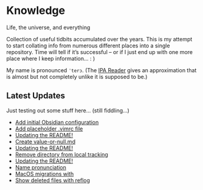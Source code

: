 # Knowledge

Life, the universe, and everything

Collection of useful tidbits accumulated over the years. This is my attempt to start collating info from numerous different places into a single repository. Time will tell if it’s successful – or if I just end up with one more place where I keep information… : )

My name is pronounced `ˈterɔ`. (The [IPA Reader](http://ipa-reader.xyz/?text=ˈterɔ) gives an approximation that is almost but not completely unlike it is supposed to be.)

## Latest Updates

Just testing out some stuff here… (still fiddling…)

<!--START_SECTION:feed-->
* [
        Add initial Obsidian configuration
    ](https:&#x2F;&#x2F;github.com&#x2F;teroyks&#x2F;knowledge&#x2F;commit&#x2F;578b9e4817d87fc04aeeb416780bcbd9fa29fa24)
* [
        Add placeholder .vimrc file
    ](https:&#x2F;&#x2F;github.com&#x2F;teroyks&#x2F;knowledge&#x2F;commit&#x2F;c355e6f6f34473869fc81dc477f024cc833a9211)
* [
        Updating the README!
    ](https:&#x2F;&#x2F;github.com&#x2F;teroyks&#x2F;knowledge&#x2F;commit&#x2F;a09416127addc25653925c181be4e5f7bb3dbdc0)
* [
        Create value-or-null.md
    ](https:&#x2F;&#x2F;github.com&#x2F;teroyks&#x2F;knowledge&#x2F;commit&#x2F;179d8b66407d81f340a104bf7c3d2e296910192a)
* [
        Updating the README!
    ](https:&#x2F;&#x2F;github.com&#x2F;teroyks&#x2F;knowledge&#x2F;commit&#x2F;7929088b6e73500a038acf50c0f9b0aff5e729a3)
* [
        Remove directory from local tracking
    ](https:&#x2F;&#x2F;github.com&#x2F;teroyks&#x2F;knowledge&#x2F;commit&#x2F;35da7269d2625ecf0f9f51a87382518343848e56)
* [
        Updating the README!
    ](https:&#x2F;&#x2F;github.com&#x2F;teroyks&#x2F;knowledge&#x2F;commit&#x2F;029a29bdd50033de7d1d0b92e86713364930005c)
* [
        Name pronunciation
    ](https:&#x2F;&#x2F;github.com&#x2F;teroyks&#x2F;knowledge&#x2F;commit&#x2F;67c72598eea7a1ca0806b558144ac8c7d5e075a1)
* [
        MacOS migrations with
    ](https:&#x2F;&#x2F;github.com&#x2F;teroyks&#x2F;knowledge&#x2F;commit&#x2F;caeed433f8668349d85310265ca3fb7c2eaa9f0b)
* [
        Show deleted files with reflog
    ](https:&#x2F;&#x2F;github.com&#x2F;teroyks&#x2F;knowledge&#x2F;commit&#x2F;a83447cd3a05e31c55492b669b364873194b746b)
<!--END_SECTION:feed-->
